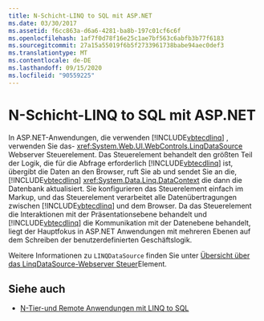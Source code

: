 ```yaml
---
title: N-Schicht-LINQ to SQL mit ASP.NET
ms.date: 03/30/2017
ms.assetid: f6cc863a-d6a6-4281-ba8b-197c01cf6c6f
ms.openlocfilehash: 1af7f0d78f16e25c1ae7bf563c6abfb3b77f6183
ms.sourcegitcommit: 27a15a55019f6b5f2733961738babe94aec0def3
ms.translationtype: MT
ms.contentlocale: de-DE
ms.lasthandoff: 09/15/2020
ms.locfileid: "90559225"
---
```

# <a name="linq-to-sql-n-tier-with-aspnet"></a>N-Schicht-LINQ to SQL mit ASP.NET
In ASP.NET-Anwendungen, die verwenden [!INCLUDE[vbtecdlinq](../../../../../../includes/vbtecdlinq-md.md)] , verwenden Sie das- <xref:System.Web.UI.WebControls.LinqDataSource> Webserver Steuerelement. Das Steuerelement behandelt den größten Teil der Logik, die für die Abfrage erforderlich [!INCLUDE[vbtecdlinq](../../../../../../includes/vbtecdlinq-md.md)] ist, übergibt die Daten an den Browser, ruft Sie ab und sendet Sie an die, [!INCLUDE[vbtecdlinq](../../../../../../includes/vbtecdlinq-md.md)] <xref:System.Data.Linq.DataContext> die dann die Datenbank aktualisiert. Sie konfigurieren das Steuerelement einfach im Markup, und das Steuerelement verarbeitet alle Datenübertragungen zwischen [!INCLUDE[vbtecdlinq](../../../../../../includes/vbtecdlinq-md.md)] und dem Browser. Da das Steuerelement die Interaktionen mit der Präsentationsebene behandelt und [!INCLUDE[vbtecdlinq](../../../../../../includes/vbtecdlinq-md.md)] die Kommunikation mit der Datenebene behandelt, liegt der Hauptfokus in ASP.NET Anwendungen mit mehreren Ebenen auf dem Schreiben der benutzerdefinierten Geschäftslogik.  
  
 Weitere Informationen zu `LINQDataSource` finden Sie unter [Übersicht über das LinqDataSource-Webserver Steuer](/previous-versions/aspnet/bb547113(v=vs.100))Element.  
  
## <a name="see-also"></a>Siehe auch

- [N-Tier-und Remote Anwendungen mit LINQ to SQL](n-tier-and-remote-applications-with-linq-to-sql.md)
